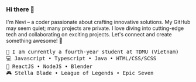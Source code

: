 ### Hi there 👋
I'm Nevi – a coder passionate about crafting innovative solutions. My GitHub may seem quiet; many projects are private. I love diving into cutting-edge tech and collaborating on exciting projects. Let's connect and create something awesome! 🚀

<pre>
👋 I am currently a fourth-year student at TDMU (Vietnam)
💻 Javascript • Typescript • Java • HTML/CSS/SCSS
🧰 ReactJS • NodeJS • Blender
🎮 Stella Blade • League of Legends • Epic Seven
</pre>

